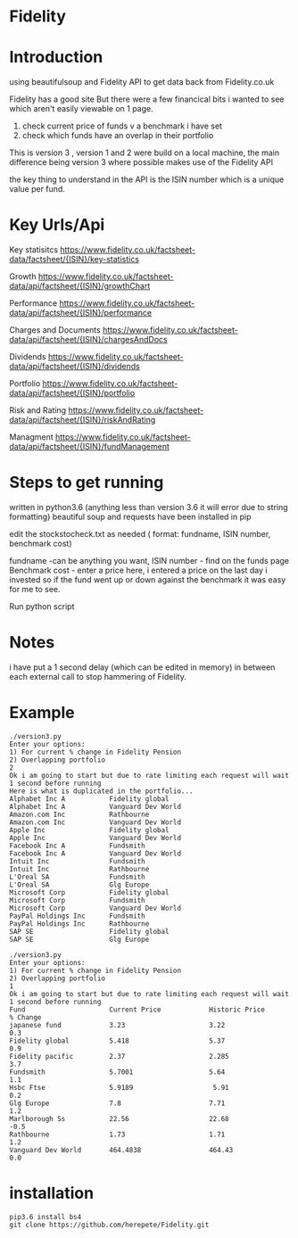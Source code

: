 # Fidelity

Introduction
============
using beautifulsoup and Fidelity API to get data back from Fidelity.co.uk

Fidelity has a good site
But there were a few financical bits i wanted to see which aren't easily viewable on 1 page.
1) check current price of funds v a benchmark i have set
2) check which funds have an overlap in their portfolio

This is version 3 , version 1 and 2 were build on a local machine, 
the main difference being version 3 where possible makes use of the Fidelity API

the key thing to understand in the API is the ISIN number which is a unique value per fund.

Key Urls/Api
============

Key statisitcs https://www.fidelity.co.uk/factsheet-data/factsheet/{ISIN}/key-statistics

Growth https://www.fidelity.co.uk/factsheet-data/api/factsheet/{ISIN}/growthChart

Performance https://www.fidelity.co.uk/factsheet-data/api/factsheet/{ISIN}/performance

Charges and Documents https://www.fidelity.co.uk/factsheet-data/api/factsheet/{ISIN}/chargesAndDocs

Dividends https://www.fidelity.co.uk/factsheet-data/api/factsheet/{ISIN}/dividends

Portfolio https://www.fidelity.co.uk/factsheet-data/api/factsheet/{ISIN}/portfolio

Risk and Rating https://www.fidelity.co.uk/factsheet-data/api/factsheet/{ISIN}/riskAndRating

Managment https://www.fidelity.co.uk/factsheet-data/api/factsheet/{ISIN}/fundManagement

Steps to get running
====================

written in python3.6 (anything less than version 3.6 it will error due to string formatting)
beautiful soup and requests have been installed in pip

edit the stockstocheck.txt as needed ( format: fundname, ISIN number, benchmark cost)

fundname -can be anything you want, 
ISIN number - find on the funds page
Benchmark cost - enter a price here, i entered a price on the last day i invested so if the fund went up or down against the benchmark it was easy for me to see.

Run python script

Notes
======
i have put a 1 second delay (which can be edited in memory) in between each external call to stop hammering of Fidelity.

Example
=======

```
./version3.py
Enter your options:
1) For current % change in Fidelity Pension
2) Overlapping portfolio
2
Ok i am going to start but due to rate limiting each request will wait 1 second before running
Here is what is duplicated in the portfolio...
Alphabet Inc A           Fidelity global
Alphabet Inc A           Vanguard Dev World
Amazon.com Inc           Rathbourne
Amazon.com Inc           Vanguard Dev World
Apple Inc                Fidelity global
Apple Inc                Vanguard Dev World
Facebook Inc A           Fundsmith
Facebook Inc A           Vanguard Dev World
Intuit Inc               Fundsmith
Intuit Inc               Rathbourne
L'Oreal SA               Fundsmith
L'Oreal SA               Glg Europe
Microsoft Corp           Fidelity global
Microsoft Corp           Fundsmith
Microsoft Corp           Vanguard Dev World
PayPal Holdings Inc      Fundsmith
PayPal Holdings Inc      Rathbourne
SAP SE                   Fidelity global
SAP SE                   Glg Europe
```





```
./version3.py
Enter your options:
1) For current % change in Fidelity Pension
2) Overlapping portfolio
1
Ok i am going to start but due to rate limiting each request will wait 1 second before running
Fund                     Current Price            Historic Price           % Change
japanese fund            3.23                     3.22                     0.3
Fidelity global          5.418                    5.37                     0.9
Fidelity pacific         2.37                     2.285                    3.7
Fundsmith                5.7001                   5.64                     1.1
Hsbc Ftse                5.9189                    5.91                    0.2
Glg Europe               7.8                      7.71                     1.2
Marlborough Ss           22.56                    22.68                    -0.5
Rathbourne               1.73                     1.71                     1.2
Vanguard Dev World       464.4838                 464.43                   0.0
```

installation
============

```
pip3.6 install bs4
git clone https://github.com/herepete/Fidelity.git
```

